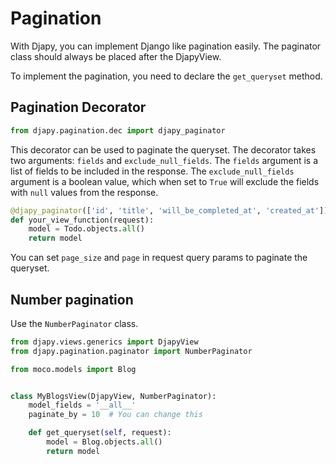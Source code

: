 # Pagination

With Djapy, you can implement Django like pagination easily. The paginator class should
always be placed after the DjapyView. 

To implement the pagination, you need to declare the `get_queryset` method.

## Pagination Decorator

```python
from djapy.pagination.dec import djapy_paginator
```

This decorator can be used to paginate the queryset. The decorator takes two arguments:
`fields` and `exclude_null_fields`. The `fields` argument is a list of fields to be
included in the response. The `exclude_null_fields` argument is a boolean value, which
when set to `True` will exclude the fields with `null` values from the response.

```python
@djapy_paginator(['id', 'title', 'will_be_completed_at', 'created_at'])
def your_view_function(request):
    model = Todo.objects.all()
    return model
```

You can set `page_size` and `page` in request query params to paginate the queryset.

## Number pagination
Use the `NumberPaginator` class.

```python
from djapy.views.generics import DjapyView
from djapy.pagination.paginator import NumberPaginator

from moco.models import Blog


class MyBlogsView(DjapyView, NumberPaginator):
    model_fields = '__all__'
    paginate_by = 10  # You can change this

    def get_queryset(self, request):
        model = Blog.objects.all()
        return model
```

